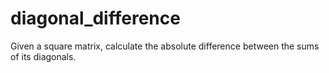 # diagonal_difference
Given a square matrix, calculate the absolute difference between the sums of its diagonals. 
